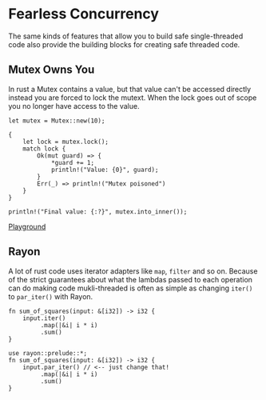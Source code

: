 # Fearless Concurrency

The same kinds of features that allow you to build safe
single-threaded code also provide the building blocks for creating
safe threaded code.

## Mutex Owns You

In rust a Mutex contains a value, but that value can't be accessed
directly instead you are forced to lock the mutext. When the lock goes
out of scope you no longer have access to the value.

```
let mutex = Mutex::new(10);

{
    let lock = mutex.lock();
    match lock {
        Ok(mut guard) => {
            *guard += 1;
            println!("Value: {0}", guard);
        }
        Err(_) => println!("Mutex poisoned")
    }
}

println!("Final value: {:?}", mutex.into_inner());
```

[Playground](https://play.rust-lang.org/?gist=06612c9159235c8f797ba0ef807a0419&version=stable)

## Rayon

A lot of rust code uses iterator adapters like `map`, `filter` and so
on. Because of the strict guarantees about what the lambdas passed to
each operation can do making code mukli-threaded is often as simple as
changing `iter()` to `par_iter()` with Rayon.

```
fn sum_of_squares(input: &[i32]) -> i32 {
    input.iter()
         .map(|&i| i * i)
         .sum()
}
```

```
use rayon::prelude::*;
fn sum_of_squares(input: &[i32]) -> i32 {
    input.par_iter() // <-- just change that!
         .map(|&i| i * i)
         .sum()
}
```

